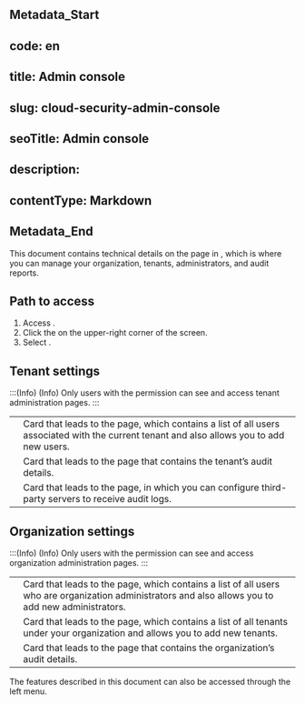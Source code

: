## Metadata_Start 
## code: en
## title: Admin console 
## slug: cloud-security-admin-console 
## seoTitle: Admin console 
## description:  
## contentType: Markdown 
## Metadata_End
This document contains technical details on the  page in , which is where you can manage your organization, tenants, administrators, and audit reports.

## Path to access

1. Access .
2. Click the  on the upper-right corner of the screen.
3. Select .

## Tenant settings

:::(Info) (Info)
Only users with the  permission can see and access tenant administration pages.
:::

|  |  |
| --- | --- |
|  | Card that leads to the  page, which contains a list of all  users associated with the current tenant and also allows you to add new users. |
|  | Card that leads to the  page that contains the tenant’s audit details. |
|  | Card that leads to the  page, in which you can configure third-party servers to receive audit logs. |

## Organization settings

:::(Info) (Info)
Only users with the  permission can see and access organization administration pages.
:::

|  |  |
| --- | --- |
|  | Card that leads to the  page, which contains a list of all  users who are organization administrators and also allows you to add new administrators. |
|  | Card that leads to the  page, which contains a list of all  tenants under your organization and allows you to add new tenants. |
|  | Card that leads to the  page that contains the organization’s audit details. |

The features described in this document can also be accessed through the left menu.